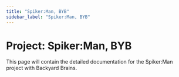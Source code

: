 ```yaml
---
title: "Spiker:Man, BYB"
sidebar_label: "Spiker:Man, BYB"
---
```


# Project: Spiker:Man, BYB

This page will contain the detailed documentation for the Spiker:Man project with Backyard Brains. 